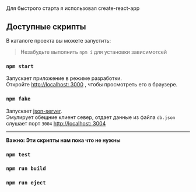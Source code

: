 #
Для быстрого старта я использовал create-react-app

## Доступные скрипты

В каталоге проекта вы можете запустить:
> Незабудьте выполнить `npm i` для установки зависимотсей

### `npm start`

Запускает приложение в режиме разработки. \
Откройте [http://localhost: 3000](http://localhost:3000) , чтобы просмотреть его в браузере.

### `npm fake`
Запускает [json-server](https://www.npmjs.com/package/json-server). \
Эмулирует обещние клиент север, отдает данные из файла `db.json` слушает порт `3004`
[http://localhost: 3004](http://localhost:3004)


----
**Важно: Эти скрипты нам пока что не нужны**
### `npm test`
### `npm run build`
### `npm run eject`
